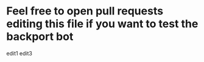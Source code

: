 # Feel free to open pull requests editing this file if you want to test the backport bot

edit1
edit3
